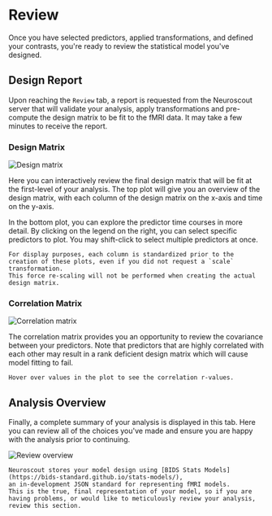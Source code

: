 # Review

Once you have selected predictors, applied transformations, and defined your contrasts, you're ready to review the statistical model you've designed.

## Design Report

Upon reaching the `Review` tab, a report is requested from the Neuroscout server that will validate your analysis, apply transformations and pre-compute the design matrix to be fit to the fMRI data.
It may take a few minutes to receive the report.

### Design Matrix

![Design matrix](img/review_dm.png)

Here you can interactively review the final design matrix that will be fit at the first-level of your analysis.
The top plot will give you an overview of the design matrix, with each column of the design matrix on the x-axis and time on the y-axis.

In the bottom plot, you can explore the predictor time courses in more detail. By clicking on the legend on the right, you can select specific predictors to plot. You may shift-click to select multiple predictors at once.

```{Note}
For display purposes, each column is standardized prior to the creation of these plots, even if you did not request a `scale` transformation.
This force re-scaling will not be performed when creating the actual design matrix.
```

### Correlation Matrix

![Correlation matrix](img/review_cm.png)

The correlation matrix provides you an opportunity to review the covariance between your predictors.
Note that predictors that are highly correlated with each other may result in a rank deficient design matrix which will cause model fitting to fail.

```{Hint}
Hover over values in the plot to see the correlation r-values.
```

## Analysis Overview

Finally, a complete summary of your analysis is displayed in this tab. Here you can review all of the choices you've made and ensure you are happy with the analysis prior to continuing.

![Review overview](img/review_overview.png)

```{Note}
Neuroscout stores your model design using [BIDS Stats Models](https://bids-standard.github.io/stats-models/), 
an in-development JSON standard for representing fMRI models.
This is the true, final representation of your model, so if you are having problems, or would like to meticulously review your analysis, review this section.
```